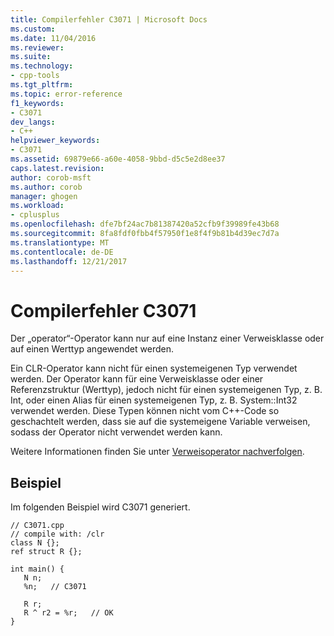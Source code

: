 ```yaml
---
title: Compilerfehler C3071 | Microsoft Docs
ms.custom: 
ms.date: 11/04/2016
ms.reviewer: 
ms.suite: 
ms.technology:
- cpp-tools
ms.tgt_pltfrm: 
ms.topic: error-reference
f1_keywords:
- C3071
dev_langs:
- C++
helpviewer_keywords:
- C3071
ms.assetid: 69879e66-a60e-4058-9bbd-d5c5e2d8ee37
caps.latest.revision: 
author: corob-msft
ms.author: corob
manager: ghogen
ms.workload:
- cplusplus
ms.openlocfilehash: dfe7bf24ac7b81387420a52cfb9f39989fe43b68
ms.sourcegitcommit: 8fa8fdf0fbb4f57950f1e8f4f9b81b4d39ec7d7a
ms.translationtype: MT
ms.contentlocale: de-DE
ms.lasthandoff: 12/21/2017
---
```

# <a name="compiler-error-c3071"></a>Compilerfehler C3071
Der „operator“-Operator kann nur auf eine Instanz einer Verweisklasse oder auf einen Werttyp angewendet werden.  
  
 Ein CLR-Operator kann nicht für einen systemeigenen Typ verwendet werden. Der Operator kann für eine Verweisklasse oder einer Referenzstruktur (Werttyp), jedoch nicht für einen systemeigenen Typ, z. B. Int, oder einen Alias für einen systemeigenen Typ, z. B. System::Int32 verwendet werden. Diese Typen können nicht vom C++-Code so geschachtelt werden, dass sie auf die systemeigene Variable verweisen, sodass der Operator nicht verwendet werden kann.  
  
 Weitere Informationen finden Sie unter [Verweisoperator nachverfolgen](../../windows/tracking-reference-operator-cpp-component-extensions.md).  
  
## <a name="example"></a>Beispiel  
 Im folgenden Beispiel wird C3071 generiert.  
  
```  
// C3071.cpp  
// compile with: /clr  
class N {};  
ref struct R {};  
  
int main() {  
   N n;  
   %n;   // C3071  
  
   R r;  
   R ^ r2 = %r;   // OK  
}  
```